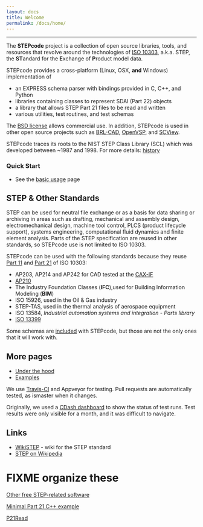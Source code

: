```yaml
---
layout: docs
title: Welcome
permalink: /docs/home/
---
```


----

The **STEPcode** project is a collection of open source libraries, tools, and resources that revolve around the technologies of [ISO 10303](http://en.wikipedia.org/w/index.php?title=ISO_10303), a.k.a. STEP, the **ST**andard for the **E**xchange of **P**roduct model data.

STEPcode provides a cross-platform (Linux, OSX, **and** Windows) implementation of

-   an EXPRESS schema parser with bindings provided in C, C++, and
    Python
-   libraries containing classes to represent SDAI (Part 22) objects
-   a library that allows STEP Part 21 files to be read and written
-   various utilities, test routines, and test schemas


The [BSD license](http://github.com/stepcode/stepcode/blob/master/COPYING) allows commercial use. In addition, STEPcode is used in other open source projects such as [BRL-CAD](http://www.brl-cad.org), [OpenVSP](http://www.openvsp.org/), and [SCView](http://github.com/LaurentBauer/SCView).  

STEPcode traces its roots to the NIST STEP Class Library (SCL) which was developed between ~1987 and 1998. For more details: [history](/docs/history/)

### Quick Start

-   See the [basic usage](/docs/usage/) page


## STEP & Other Standards

STEP can be used for neutral file exchange or as a basis for data sharing or archiving in areas such as drafting, mechanical and assembly design, electromechanical design, machine tool control, PLCS (product lifecycle support), systems engineering, computational fluid dynamics and finite element analysis. Parts of the STEP specification are reused in other standards, so STEPcode use is not limited to ISO 10303.

STEPcode can be used with the following standards because they reuse [Part 11](http://en.wikipedia.org/wiki/ISO_10303-11) and [Part 21](http://en.wikipedia.org/wiki/ISO_10303-21) of ISO 10303:

-   AP203, AP214 and AP242 for CAD tested at the
    [CAX-IF](http://www.cax-if.org)
-   [AP210](http://www.wikistep.org/index.php/Main_Page#AP210_specifics)
-   The Industry Foundation Classes (**IFC**),used for Building Information Modeling (**BIM**)
-   ISO 15926, used in the Oil & Gas industry
-   STEP-TAS, used in the thermal analysis of aerospace equipment
-   ISO 13584, *Industrial automation systems and integration - Parts library*
-   [ISO 13399](http://en.wikipedia.org/wiki/ISO_13399)

Some schemas are [included](/docs/included_schemas/) with STEPcode, but those are not the only ones that it will work with.


## More pages

-   [Under the hood](/docs/under_hood/)
-   [Examples](/docs/examples/)

We use [Travis-CI](https://travis-ci.org/stepcode/stepcode) and Appveyor for testing. Pull requests are automatically tested, as ismaster when it changes.

Originally, we used a [CDash dashboard](http://my.cdash.org/index.php?project=StepClassLibrary) to show the status of test runs. Test results were only visible for a month, and it was difficult to navigate.

## Links

-   [WikiSTEP](http://wikistep.org/) - wiki for the STEP standard
-   [STEP on Wikipedia](http://en.wikipedia.org/w/index.php?title=ISO_10303)


# FIXME organize these

[Other free STEP-related software](/docs/other_free_step/)

[Minimal Part 21 C++ example](/docs/p21_cpp_example/)

[P21Read](/docs/p21read/)
